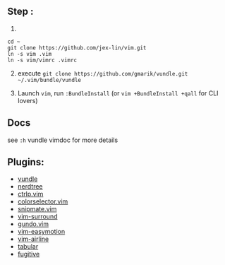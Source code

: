 ## Step :

1. 

    cd ~
    git clone https://github.com/jex-lin/vim.git
    ln -s vim .vim
    ln -s vim/vimrc .vimrc

2. execute `git clone https://github.com/gmarik/vundle.git ~/.vim/bundle/vundle`

3. Launch `vim`, run `:BundleInstall` (or `vim +BundleInstall +qall` for CLI lovers)

## Docs

see `:h` vundle vimdoc for more details

## Plugins:

* [vundle](https://github.com/gmarik/vundle)   
* [nerdtree](https://github.com/scrooloose/nerdtree)   
* [ctrlp.vim](https://github.com/kien/ctrlp.vim)   
* [colorselector.vim](https://github.com/c9s/colorselector.vim)   
* [snipmate.vim](https://github.com/msanders/snipmate.vim)    
* [vim-surround](https://github.com/tpope/vim-surround)   
* [gundo.vim](https://github.com/sjl/gundo.vim)   
* [vim-easymotion](https://github.com/Lokaltog/vim-easymotion)   
* [vim-airline](https://github.com/bling/vim-airline)   
* [tabular](https://github.com/godlygeek/tabular)   
* [fugitive](https://github.com/tpope/vim-fugitive)   
